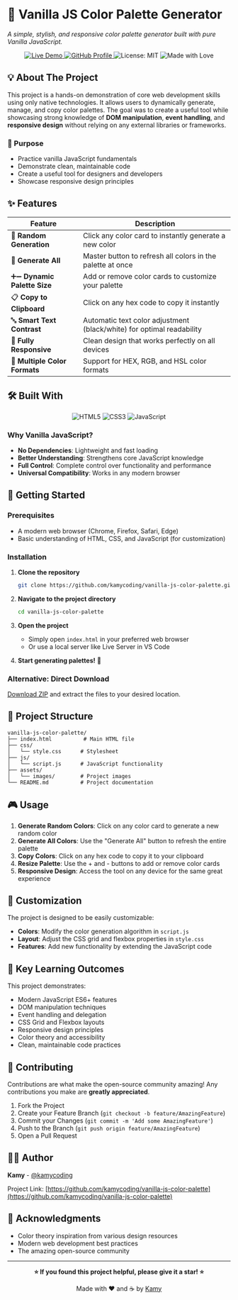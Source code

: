 # 🎨 Vanilla JS Color Palette Generator

_A simple, stylish, and responsive color palette generator built with pure Vanilla JavaScript._

<p align="center">
  <a href="https://kamycoding.github.io/vanilla-js-color-palette/">
    <img src="https://img.shields.io/badge/🚀_Live_Demo-brightgreen?style=for-the-badge" alt="Live Demo">
  </a>
  <a href="https://github.com/kamycoding">
    <img src="https://img.shields.io/badge/GitHub-kamycoding-blue?style=for-the-badge&logo=github" alt="GitHub Profile">
  </a>
  <img src="https://img.shields.io/badge/License-MIT-yellow.svg?style=for-the-badge" alt="License: MIT">
  <img src="https://img.shields.io/badge/Made%20with-❤️-red?style=for-the-badge" alt="Made with Love">
</p>

## 💡 About The Project

This project is a hands-on demonstration of core web development skills using only native technologies. It allows users to dynamically generate, manage, and copy color palettes. The goal was to create a useful tool while showcasing strong knowledge of **DOM manipulation**, **event handling**, and **responsive design** without relying on any external libraries or frameworks.

### 🎯 Purpose

- Practice vanilla JavaScript fundamentals
- Demonstrate clean, maintainable code
- Create a useful tool for designers and developers
- Showcase responsive design principles

## ✨ Features

| Feature                       | Description                                                           |
| ----------------------------- | --------------------------------------------------------------------- |
| 🎲 **Random Generation**      | Click any color card to instantly generate a new color                |
| 🔄 **Generate All**           | Master button to refresh all colors in the palette at once            |
| ➕➖ **Dynamic Palette Size** | Add or remove color cards to customize your palette                   |
| 📋 **Copy to Clipboard**      | Click on any hex code to copy it instantly                            |
| 🔤 **Smart Text Contrast**    | Automatic text color adjustment (black/white) for optimal readability |
| 📱 **Fully Responsive**       | Clean design that works perfectly on all devices                      |
| 🎨 **Multiple Color Formats** | Support for HEX, RGB, and HSL color formats                           |

## 🛠️ Built With

<p align="center">
  <img src="https://img.shields.io/badge/HTML5-E34F26?style=for-the-badge&logo=html5&logoColor=white" alt="HTML5">
  <img src="https://img.shields.io/badge/CSS3-1572B6?style=for-the-badge&logo=css3&logoColor=white" alt="CSS3">
  <img src="https://img.shields.io/badge/JavaScript-F7DF1E?style=for-the-badge&logo=javascript&logoColor=black" alt="JavaScript">
</p>

### Why Vanilla JavaScript?

- **No Dependencies**: Lightweight and fast loading
- **Better Understanding**: Strengthens core JavaScript knowledge
- **Full Control**: Complete control over functionality and performance
- **Universal Compatibility**: Works in any modern browser

## 🚀 Getting Started

### Prerequisites

- A modern web browser (Chrome, Firefox, Safari, Edge)
- Basic understanding of HTML, CSS, and JavaScript (for customization)

### Installation

1. **Clone the repository**

   ```bash
   git clone https://github.com/kamycoding/vanilla-js-color-palette.git
   ```

2. **Navigate to the project directory**

   ```bash
   cd vanilla-js-color-palette
   ```

3. **Open the project**

   - Simply open `index.html` in your preferred web browser
   - Or use a local server like Live Server in VS Code

4. **Start generating palettes!** 🎉

### Alternative: Direct Download

[Download ZIP](https://github.com/kamycoding/vanilla-js-color-palette/archive/main.zip) and extract the files to your desired location.

## 📁 Project Structure

```
vanilla-js-color-palette/
├── index.html          # Main HTML file
├── css/
│   └── style.css      # Stylesheet
├── js/
│   └── script.js      # JavaScript functionality
├── assets/
│   └── images/        # Project images
└── README.md          # Project documentation
```

## 🎮 Usage

1. **Generate Random Colors**: Click on any color card to generate a new random color
2. **Generate All Colors**: Use the "Generate All" button to refresh the entire palette
3. **Copy Colors**: Click on any hex code to copy it to your clipboard
4. **Resize Palette**: Use the + and - buttons to add or remove color cards
5. **Responsive Design**: Access the tool on any device for the same great experience

## 🔧 Customization

The project is designed to be easily customizable:

- **Colors**: Modify the color generation algorithm in `script.js`
- **Layout**: Adjust the CSS grid and flexbox properties in `style.css`
- **Features**: Add new functionality by extending the JavaScript code

## 🌟 Key Learning Outcomes

This project demonstrates:

- Modern JavaScript ES6+ features
- DOM manipulation techniques
- Event handling and delegation
- CSS Grid and Flexbox layouts
- Responsive design principles
- Color theory and accessibility
- Clean, maintainable code practices

## 🤝 Contributing

Contributions are what make the open-source community amazing! Any contributions you make are **greatly appreciated**.

1. Fork the Project
2. Create your Feature Branch (`git checkout -b feature/AmazingFeature`)
3. Commit your Changes (`git commit -m 'Add some AmazingFeature'`)
4. Push to the Branch (`git push origin feature/AmazingFeature`)
5. Open a Pull Request

## 👨‍💻 Author

**Kamy** - [@kamycoding](https://github.com/kamycoding)

Project Link: [https://github.com/kamycoding/vanilla-js-color-palette](https://github.com/kamycoding/vanilla-js-color-palette)

## 🙏 Acknowledgments

- Color theory inspiration from various design resources
- Modern web development best practices
- The amazing open-source community

---

<p align="center">
  <strong>⭐ If you found this project helpful, please give it a star! ⭐</strong>
</p>

<p align="center">
  Made with ❤️ and ☕ by <a href="https://github.com/kamycoding">Kamy</a>
</p>
